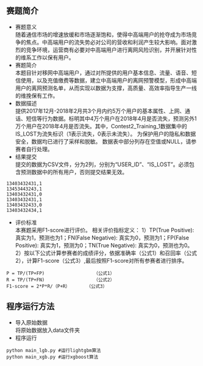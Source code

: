 ## 赛题简介

- 赛题意义  
随着通信市场的增速放缓和市场逐渐饱和，使得中高端用户的抢夺成为市场竞争的焦点。中高端用户的流失势必对公司的营收和利润产生较大影响。面对激烈的竞争环境，运营商有必要对中高端用户进行离网风险识别，并开展针对性的维系工作以保有用户。
- 赛题简介  
	本题目针对移网中高端用户，通过对所提供的用户基本信息、流量、语音、短信使用，以及充值缴费等数据，建立中高端用户的离网预警模型，形成中高端用户的离网预测名单，从而实现以数据为支撑，高质量、高效率指导生产一线的维挽保有工作。
- 数据描述  
提供2017年12月-2018年2月共3个月内约5万个用户的基本属性、上网、通话、短信等行为数据。标明其中4万个用户在2018年4月是否流失，预测另外1万个用户在2018年4月是否流失。其中，Contest2_Training_1数据集中的IS_LOST为流失标识（1表示流失，0表示未流失）。
为保护用户的隐私和数据安全，数据均已进行了采样和脱敏。
数据表中部分列存在空值或NULL，请参赛者自行处理。
- 结果提交  
提交的数据为CSV文件，分为2列，分别为“USER_ID”、“IS_LOST”。必须包含预测数据中的所有用户，否则提交结果无效。
```
13403432431,1
13453443243,1
13403432431,0
13403432431,1
13403432433,0
13403432434,1
```
- 评价标准  
本赛题采用F1-score进行评价。
相关评价指标定义：
1）TP(True Positive): 真实为1，预测也为1；FN(False Negative): 真实为0，预测为1；FP(False Positive): 真实为1，预测为0；TN(True Negative): 真实为0，预测也为0。
2）按以下公式计算参赛者的成绩评分，依据准确率（公式1）和召回率（公式2），计算F1-score（公式3）,最后按照F1-score对所有参赛者进行排序。
```
P = TP/(TP+FP)       	 		（公式1）
R = TP/(TP+FN)           	 	（公式2）
F1-score = 2*P*R/（P+R）		（公式3）
```



## 程序运行方法
- 导入原始数据  
将原始数据放入data文件夹
- 程序运行  
```
python main_lgb.py #运行lightgbm算法
python main_xgb.py #运行xgboost算法
```